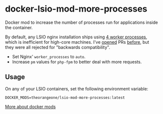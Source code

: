 # docker-lsio-mod-more-processes

Docker mod to increase the number of processes run for applications inside the container.

By default, any LSIO nginx installation ships using [4 worker processes](https://github.com/linuxserver/docker-baseimage-alpine-nginx/blob/master/root/defaults/nginx.conf#L4), which is inefficient for high-core machines. I've [opened](https://github.com/linuxserver/docker-baseimage-alpine-nginx/pull/53) PRs [before](https://github.com/linuxserver/docker-baseimage-alpine-nginx/pull/56), but they were all rejected for "backwards compatibility".

- Set Nginx' `worker_processes` to `auto`.
- Increase `pm` values for `php-fpm` to better deal with more requests.

## Usage

On any of your LSIO containers, set the following environment variable:

```
DOCKER_MODS=theorangeone/lsio-mod-more-processes:latest
```

[More about docker mods](https://github.com/linuxserver/docker-mods#using-a-docker-mod)
